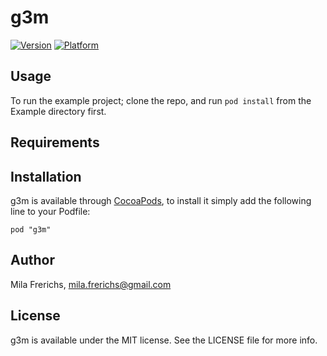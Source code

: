# g3m

[![Version](http://cocoapod-badges.herokuapp.com/v/g3m/badge.png)](http://cocoadocs.org/docsets/g3m)
[![Platform](http://cocoapod-badges.herokuapp.com/p/g3m/badge.png)](http://cocoadocs.org/docsets/g3m)

## Usage

To run the example project; clone the repo, and run `pod install` from the Example directory first.

## Requirements

## Installation

g3m is available through [CocoaPods](http://cocoapods.org), to install
it simply add the following line to your Podfile:

    pod "g3m"

## Author

Mila Frerichs, mila.frerichs@gmail.com

## License

g3m is available under the MIT license. See the LICENSE file for more info.

